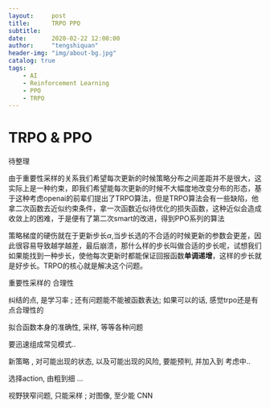 ```yaml
---
layout:     post
title:      TRPO PPO
subtitle:   
date:       2020-02-22 12:00:00
author:     "tengshiquan"
header-img: "img/about-bg.jpg"
catalog: true
tags:
    - AI
    - Reinforcement Learning
    - PPO
    - TRPO
---
```




# TRPO & PPO

待整理



由于重要性采样的关系我们希望每次更新的时候策略分布之间差距并不是很大，这实际上是一种约束，即我们希望能每次更新的时候不大幅度地改变分布的形态，基于这种考虑openai的前辈们提出了TRPO算法，但是TRPO算法会有一些缺陷，他拿二次函数去近似约束条件，拿一次函数近似待优化的损失函数，这种近似会造成收敛上的困难，于是便有了第二次smart的改进，得到PPO系列的算法



策略梯度的硬伤就在于更新步长$\alpha$,当步长选的不合适的时候更新的参数会更差，因此很容易导致越学越差，最后崩溃，那什么样的步长叫做合适的步长呢，试想我们如果能找到一种步长，使他每次更新时都能保证回报函数**单调递增**，这样的步长就是好步长。TRPO的核心就是解决这个问题。





重要性采样的 合理性



纠结的点, 是学习率  ;    还有问题能不能被函数表达;  如果可以的话, 感觉trpo还是有点合理性的

拟合函数本身的准确性,  采样,  等等各种问题



要迅速组成常见模式.. 



新策略 , 对可能出现的状态, 以及可能出现的风险, 要能预判, 并加入到 考虑中.. 

选择action, 由粗到细 ...



视野狭窄问题, 只能采样 ;  对图像, 至少能  CNN











